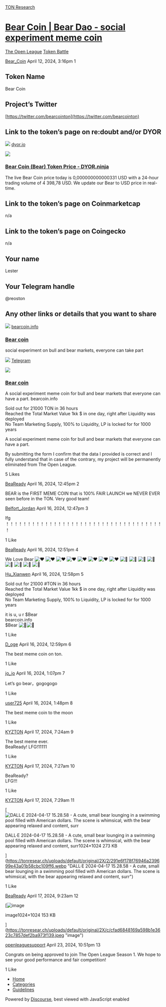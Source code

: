 [TON Research](/)

# [Bear Coin | Bear Dao - social experiment meme coin](/t/bear-coin-bear-dao-social-experiment-meme-coin/11123)

[The Open League](/c/the-open-league/token-leaderboard/57)  [Token Battle](/c/the-open-league/token-leaderboard/57) 

    

[Bear\_Coin](https://tonresear.ch/u/Bear_Coin)   April 12, 2024, 3:16pm  1

## [](#token-name-1)Token Name

Bear Coin

## [](#projects-twitter-2)Project’s Twitter

[https://twitter.com/bearcointon](https://twitter.com/bearcointon)

## [](#link-to-the-tokens-page-on-redoubt-andor-dyor-3)Link to the token’s page on re:doubt and/or DYOR

![](https://tonresear.ch/uploads/default/original/2X/2/2bbf49b1e4c1976623e621653bee9634d1395acb.png) [dyor.io](https://dyor.io/ru/token/EQBtv7I3pZpMAUChef2Vrk-U1GcCE00rROuHgMJ9CvjodRZW)

![](https://tonresear.ch/uploads/default/optimized/2X/b/b826500d1ea599b9a15cbb37efa203b130ae8664_2_690x362.jpeg)

### [Bear Coin (Bear) Token Price - DYOR.ninja](https://dyor.io/ru/token/EQBtv7I3pZpMAUChef2Vrk-U1GcCE00rROuHgMJ9CvjodRZW)

The live Bear Coin price today is 0,000000000000331 USD with a 24-hour trading volume of 4 398,78 USD. We update our Bear to USD price in real-time.

## [](#link-to-the-tokens-page-on-coinmarketcap-4)Link to the token’s page on Coinmarketcap

n/a

## [](#link-to-the-tokens-page-on-coingecko-5)Link to the token’s page on Coingecko

n/a

## [](#your-name-6)Your name

Lester

## [](#your-telegram-handle-7)Your Telegram handle

@reoston

## [](#any-other-links-or-details-that-you-want-to-share-8)Any other links or details that you want to share

![](https://tonresear.ch/uploads/default/original/2X/5/511e4d895c7a9bfbf1701b7c646b2957b2b00503.png) [bearcoin.info](https://bearcoin.info)

### [Bear coin](https://bearcoin.info)

social experiment on bull and bear markets, everyone can take part

![](https://telegram.org/img/website_icon.svg?4) [Telegram](https://t.me/bearcointon)

![](https://tonresear.ch/uploads/default/original/2X/4/468e69787412934e35821285c20a68c6b77e4f9e.jpeg)

### [Bear coin](https://t.me/bearcointon)

A social experiment meme coin for bull and bear markets that everyone can have a part. bearcoin.info

Sold out for 21000 TON in 36 hours  
Reached the Total Market Value 1kk $ in one day, right after Liquidity was deployed  
No Team Marketing Supply, 100% to Liquidity, LP is locked for for 1000 years

A social experiment meme coin for bull and bear markets that everyone can have a part.

By submitting the form I confirm that the data I provided is correct and I fully understand that in case of the contrary, my project will be permanently eliminated from The Open League.

  5 Likes

[BeaReady](https://tonresear.ch/u/BeaReady) April 16, 2024, 12:45pm  2

BEAR is the FIRST MEME COIN that is 100% FAIR LAUNCH we NEVER EVER seen before in the TON. Very good team!

 

[Belfort\_Jordan](https://tonresear.ch/u/Belfort_Jordan) April 16, 2024, 12:47pm  3

lfg ！！！！！！！！！！！！！！！！！！！！！！！！！！！！！！！！！！！！！

  1 Like

[BeaReady](https://tonresear.ch/u/BeaReady) April 16, 2024, 12:51pm  4

We Love Bear ![:heart:](https://tonresear.ch/images/emoji/twitter/heart.png?v=12 ":heart:") ![:heart:](https://tonresear.ch/images/emoji/twitter/heart.png?v=12 ":heart:") ![:heart:](https://tonresear.ch/images/emoji/twitter/heart.png?v=12 ":heart:") ![:heart:](https://tonresear.ch/images/emoji/twitter/heart.png?v=12 ":heart:") ![:heart:](https://tonresear.ch/images/emoji/twitter/heart.png?v=12 ":heart:") ![:heart:](https://tonresear.ch/images/emoji/twitter/heart.png?v=12 ":heart:") ![:heart:](https://tonresear.ch/images/emoji/twitter/heart.png?v=12 ":heart:") ![:heart:](https://tonresear.ch/images/emoji/twitter/heart.png?v=12 ":heart:") ![:bear:](https://tonresear.ch/images/emoji/twitter/bear.png?v=12 ":bear:") ![:bear:](https://tonresear.ch/images/emoji/twitter/bear.png?v=12 ":bear:") ![:bear:](https://tonresear.ch/images/emoji/twitter/bear.png?v=12 ":bear:") ![:bear:](https://tonresear.ch/images/emoji/twitter/bear.png?v=12 ":bear:") ![:bear:](https://tonresear.ch/images/emoji/twitter/bear.png?v=12 ":bear:") ![:bear:](https://tonresear.ch/images/emoji/twitter/bear.png?v=12 ":bear:") ![:bear:](https://tonresear.ch/images/emoji/twitter/bear.png?v=12 ":bear:") ![:bear:](https://tonresear.ch/images/emoji/twitter/bear.png?v=12 ":bear:")

 

[Hu\_Xianwen](https://tonresear.ch/u/Hu_Xianwen) April 16, 2024, 12:58pm  5

Sold out for 21000 #TON in 36 hours  
Reached the Total Market Value 1kk $ in one day, right after Liquidity was deployed  
No Team Marketing Supply, 100% to Liquidity, LP is locked for for 1000 years

it is u, u r $Bear  
bearcoin.info  
$Bear ![:rocket:](https://tonresear.ch/images/emoji/twitter/rocket.png?v=12 ":rocket:")![:rocket:](https://tonresear.ch/images/emoji/twitter/rocket.png?v=12 ":rocket:")

  1 Like

[D\_oge](https://tonresear.ch/u/D_oge) April 16, 2024, 12:59pm  6

The best meme coin on ton.

  1 Like

[jo\_jo](https://tonresear.ch/u/jo_jo) April 16, 2024, 1:07pm  7

Let’s go bear，gogogogo

  1 Like

[user725](https://tonresear.ch/u/user725) April 16, 2024, 1:48pm  8

The best meme coin to the moon

  1 Like

[KYZTON](https://tonresear.ch/u/KYZTON) April 17, 2024, 7:24am  9

The best meme ever.  
BeaReady! LFG!11111

  1 Like

[KYZTON](https://tonresear.ch/u/KYZTON) April 17, 2024, 7:27am  10

BeaReady?  
LFG!!!

  1 Like

[KYZTON](https://tonresear.ch/u/KYZTON)  April 17, 2024, 7:29am  11

[![DALL·E 2024-04-17 15.28.58 - A cute, small bear lounging in a swimming pool filled with American dollars. The scene is whimsical, with the bear appearing relaxed and content, surr](https://tonresear.ch/uploads/default/optimized/2X/2/291e6f178f76946a239699e43a01b58cbc109ff6_2_500x500.webp)

DALL·E 2024-04-17 15.28.58 - A cute, small bear lounging in a swimming pool filled with American dollars. The scene is whimsical, with the bear appearing relaxed and content, surr1024×1024 273 KB

](https://tonresear.ch/uploads/default/original/2X/2/291e6f178f76946a239699e43a01b58cbc109ff6.webp "DALL·E 2024-04-17 15.28.58 - A cute, small bear lounging in a swimming pool filled with American dollars. The scene is whimsical, with the bear appearing relaxed and content, surr")

  1 Like

[BeaReady](https://tonresear.ch/u/BeaReady)  April 17, 2024, 9:23am  12

[![image](https://tonresear.ch/uploads/default/optimized/2X/c/cfad6848169a598b1e3623c7857def2ba973f139_2_500x500.jpeg)

image1024×1024 153 KB

](https://tonresear.ch/uploads/default/original/2X/c/cfad6848169a598b1e3623c7857def2ba973f139.jpeg "image")

 

[openleaguesupport](https://tonresear.ch/u/openleaguesupport) April 23, 2024, 10:51pm  13

Congrats on being approved to join The Open League Season 1. We hope to see your good performance and fair competition!

  1 Like

*   [Home](/)
*   [Categories](/categories)
*   [Guidelines](/guidelines)

Powered by [Discourse](https://www.discourse.org), best viewed with JavaScript enabled